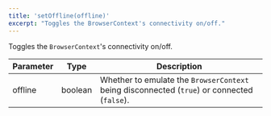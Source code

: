 ```yaml
---
title: 'setOffline(offline)'
excerpt: "Toggles the BrowserContext's connectivity on/off."
---
```


Toggles the `BrowserContext`'s connectivity on/off.

| Parameter | Type    | Description                                                                               |
|-----------|---------|-------------------------------------------------------------------------------------------|
| offline   | boolean | Whether to emulate the `BrowserContext` being disconnected (`true`) or connected (`false`). |
